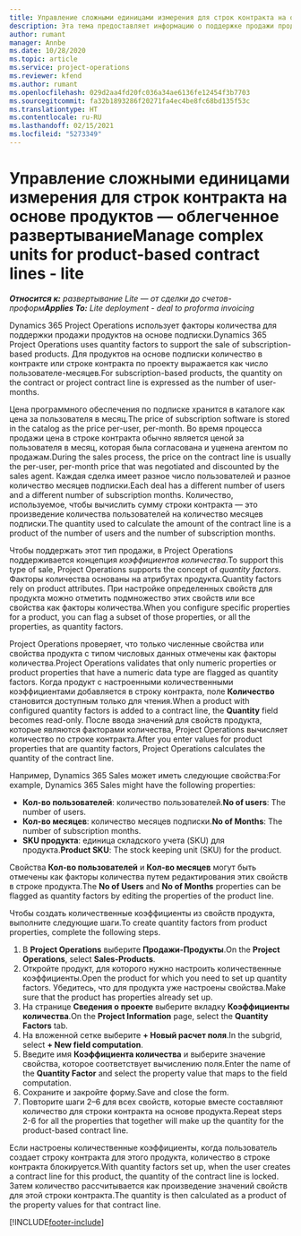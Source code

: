 ```yaml
---
title: Управление сложными единицами измерения для строк контракта на основе продуктов — облегченное развертывание
description: Эта тема предоставляет информацию о поддержке продажи продуктов на основе подписки.
author: rumant
manager: Annbe
ms.date: 10/28/2020
ms.topic: article
ms.service: project-operations
ms.reviewer: kfend
ms.author: rumant
ms.openlocfilehash: 029d2aa4fd20fc036a34ae6136fe12454f3b7703
ms.sourcegitcommit: fa32b1893286f20271fa4ec4be8fc68bd135f53c
ms.translationtype: HT
ms.contentlocale: ru-RU
ms.lasthandoff: 02/15/2021
ms.locfileid: "5273349"
---
```

# <a name="manage-complex-units-for-product-based-contract-lines---lite"></a><span data-ttu-id="585a1-103">Управление сложными единицами измерения для строк контракта на основе продуктов — облегченное развертывание</span><span class="sxs-lookup"><span data-stu-id="585a1-103">Manage complex units for product-based contract lines - lite</span></span>

<span data-ttu-id="585a1-104">_**Относится к:** развертывание Lite — от сделки до счетов-проформ_</span><span class="sxs-lookup"><span data-stu-id="585a1-104">_**Applies To:** Lite deployment - deal to proforma invoicing_</span></span>

<span data-ttu-id="585a1-105">Dynamics 365 Project Operations использует факторы количества для поддержки продажи продуктов на основе подписки.</span><span class="sxs-lookup"><span data-stu-id="585a1-105">Dynamics 365 Project Operations uses quantity factors to support the sale of subscription-based products.</span></span> <span data-ttu-id="585a1-106">Для продуктов на основе подписки количество в контракте или строке контракта по проекту выражается как число пользователе-месяцев.</span><span class="sxs-lookup"><span data-stu-id="585a1-106">For subscription-based products, the quantity on the contract or project contract line is expressed as the number of user-months.</span></span>

<span data-ttu-id="585a1-107">Цена программного обеспечения по подписке хранится в каталоге как цена за пользователя в месяц.</span><span class="sxs-lookup"><span data-stu-id="585a1-107">The price of subscription software is stored in the catalog as the price per-user, per-month.</span></span> <span data-ttu-id="585a1-108">Во время процесса продажи цена в строке контракта обычно является ценой за пользователя в месяц, которая была согласована и уценена агентом по продажам.</span><span class="sxs-lookup"><span data-stu-id="585a1-108">During the sales process, the price on the contract line is usually the per-user, per-month price that was negotiated and discounted by the sales agent.</span></span> <span data-ttu-id="585a1-109">Каждая сделка имеет разное число пользователей и разное количество месяцев подписки.</span><span class="sxs-lookup"><span data-stu-id="585a1-109">Each deal has a different number of users and a different number of subscription months.</span></span> <span data-ttu-id="585a1-110">Количество, используемое, чтобы вычислить сумму строки контракта — это произведение количества пользователей на количество месяцев подписки.</span><span class="sxs-lookup"><span data-stu-id="585a1-110">The quantity used to calculate the amount of the contract line is a product of the number of users and the number of subscription months.</span></span>

<span data-ttu-id="585a1-111">Чтобы поддержать этот тип продажи, в Project Operations поддерживается концепция *коэффициентов количества*.</span><span class="sxs-lookup"><span data-stu-id="585a1-111">To support this type of sale, Project Operations supports the concept of *quantity factors*.</span></span> <span data-ttu-id="585a1-112">Факторы количества основаны на атрибутах продукта.</span><span class="sxs-lookup"><span data-stu-id="585a1-112">Quantity factors rely on product attributes.</span></span> <span data-ttu-id="585a1-113">При настройке определенных свойств для продукта можно отметить подмножество этих свойств или все свойства как факторы количества.</span><span class="sxs-lookup"><span data-stu-id="585a1-113">When you configure specific properties for a product, you can flag a subset of those properties, or all the properties, as quantity factors.</span></span>

<span data-ttu-id="585a1-114">Project Operations проверяет, что только численные свойства или свойства продукта с типом числовых данных отмечены как факторы количества.</span><span class="sxs-lookup"><span data-stu-id="585a1-114">Project Operations validates that only numeric properties or product properties that have a numeric data type are flagged as quantity factors.</span></span> <span data-ttu-id="585a1-115">Когда продукт с настроенными количественными коэффициентами добавляется в строку контракта, поле **Количество** становится доступным только для чтения.</span><span class="sxs-lookup"><span data-stu-id="585a1-115">When a product with configured quantity factors is added to a contract line, the **Quantity** field  becomes read-only.</span></span> <span data-ttu-id="585a1-116">После ввода значений для свойств продукта, которые являются факторами количества, Project Operations вычисляет количество по строке контракта.</span><span class="sxs-lookup"><span data-stu-id="585a1-116">After you enter values for product properties that are quantity factors, Project Operations calculates the quantity of the contract line.</span></span>

<span data-ttu-id="585a1-117">Например, Dynamics 365 Sales может иметь следующие свойства:</span><span class="sxs-lookup"><span data-stu-id="585a1-117">For example, Dynamics 365 Sales might have the following properties:</span></span>

- <span data-ttu-id="585a1-118">**Кол-во пользователей**: количество пользователей.</span><span class="sxs-lookup"><span data-stu-id="585a1-118">**No of users**: The number of users.</span></span>
- <span data-ttu-id="585a1-119">**Кол-во месяцев**: количество месяцев подписки.</span><span class="sxs-lookup"><span data-stu-id="585a1-119">**No of Months**: The number of subscription months.</span></span>
- <span data-ttu-id="585a1-120">**SKU продукта**: единица складского учета (SKU) для продукта.</span><span class="sxs-lookup"><span data-stu-id="585a1-120">**Product SKU**: The stock keeping unit (SKU) for the product.</span></span>

<span data-ttu-id="585a1-121">Свойства **Кол-во пользователей** и **Кол-во месяцев** могут быть отмечены как факторы количества путем редактирования этих свойств в строке продукта.</span><span class="sxs-lookup"><span data-stu-id="585a1-121">The **No of Users** and **No of Months** properties can be flagged as quantity factors by editing the properties of the product line.</span></span>

<span data-ttu-id="585a1-122">Чтобы создать количественные коэффициенты из свойств продукта, выполните следующие шаги.</span><span class="sxs-lookup"><span data-stu-id="585a1-122">To create quantity factors from product properties, complete the following steps.</span></span>

1. <span data-ttu-id="585a1-123">В **Project Operations** выберите **Продажи-Продукты**.</span><span class="sxs-lookup"><span data-stu-id="585a1-123">On the **Project Operations**, select **Sales-Products**.</span></span>
2. <span data-ttu-id="585a1-124">Откройте продукт, для которого нужно настроить количественные коэффициенты.</span><span class="sxs-lookup"><span data-stu-id="585a1-124">Open the product for which you need to set up quantity factors.</span></span> <span data-ttu-id="585a1-125">Убедитесь, что для продукта уже настроены свойства.</span><span class="sxs-lookup"><span data-stu-id="585a1-125">Make sure that the product has properties already set up.</span></span>
3. <span data-ttu-id="585a1-126">На странице **Сведения о проекте** выберите вкладку **Коэффициенты количества**.</span><span class="sxs-lookup"><span data-stu-id="585a1-126">On the **Project Information** page, select the **Quantity Factors** tab.</span></span>
4. <span data-ttu-id="585a1-127">На вложенной сетке выберите **+ Новый расчет поля**.</span><span class="sxs-lookup"><span data-stu-id="585a1-127">In the subgrid, select **+ New field computation**.</span></span>
5. <span data-ttu-id="585a1-128">Введите имя **Коэффициента количества** и выберите значение свойства, которое соответствует вычислению поля.</span><span class="sxs-lookup"><span data-stu-id="585a1-128">Enter the name of the **Quantity Factor** and select the property value that maps to the field computation.</span></span>
6. <span data-ttu-id="585a1-129">Сохраните и закройте форму.</span><span class="sxs-lookup"><span data-stu-id="585a1-129">Save and close the form.</span></span>
7. <span data-ttu-id="585a1-130">Повторите шаги 2–6 для всех свойств, которые вместе составляют количество для строки контракта на основе продукта.</span><span class="sxs-lookup"><span data-stu-id="585a1-130">Repeat steps 2-6 for all the properties that together will make up the quantity for the product-based contract line.</span></span>

<span data-ttu-id="585a1-131">Если настроены количественные коэффициенты, когда пользователь создает строку контракта для этого продукта, количество в строке контракта блокируется.</span><span class="sxs-lookup"><span data-stu-id="585a1-131">With quantity factors set up, when the user creates a contract line for this product, the quantity of the contract line is locked.</span></span> <span data-ttu-id="585a1-132">Затем количество рассчитывается как произведение значений свойств для этой строки контракта.</span><span class="sxs-lookup"><span data-stu-id="585a1-132">The quantity is then calculated as a product of the property values for that contract line.</span></span>


[!INCLUDE[footer-include](../../includes/footer-banner.md)]